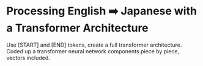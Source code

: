 # Processing English ➡️ Japanese with a Transformer Architecture
Use [START] and [END] tokens, create a full transformer architecture. 
Coded up a transformer neural network components piece by piece, vectors included. 
